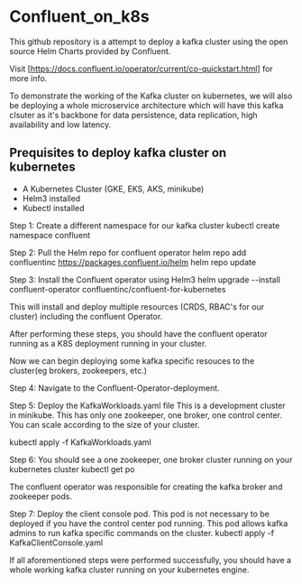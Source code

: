 # Confluent_on_k8s

This github repository is a attempt to deploy a kafka cluster using the open source Helm Charts provided by Confluent.

Visit [https://docs.confluent.io/operator/current/co-quickstart.html] for more info.

To demonstrate the working of the Kafka cluster on kubernetes, we will also be deploying a whole microservice architecture which will have this kafka clsuter as it's backbone for data persistence, data replication, high availability and low latency. 

## Prequisites to deploy kafka cluster on kubernetes

* A Kubernetes Cluster (GKE, EKS, AKS, minikube)
* Helm3 installed
* Kubectl installed

Step 1: Create a different namespace for our kafka cluster
kubectl create namespace confluent

Step 2: Pull the Helm repo for confluent operator
helm repo add confluentinc https://packages.confluent.io/helm
helm repo update

Step 3: Install the Confluent operator using Helm3
helm upgrade --install confluent-operator confluentinc/confluent-for-kubernetes

This will install and deploy multiple resources (CRDS, RBAC's for our cluster) including the confluent Operator.

After performing these steps, you should have the confluent operator running as a K8S deployment running in your cluster.

Now we can begin deploying some kafka specific resouces to the cluster(eg brokers, zookeepers, etc.)

Step 4: Navigate to the Confluent-Operator-deployment.

Step 5: Deploy the KafkaWorkloads.yaml file
This is a development cluster in minikube. This has only one zookeeper, one broker, one control center.
You can scale according to the size of your cluster.

kubectl apply -f KafkaWorkloads.yaml

Step 6: You should see a one zookeeper, one broker cluster running on your kubernetes cluster
kubectl get po

The confluent operator was responsible for creating the kafka broker and zookeeper pods.

Step 7: Deploy the client console pod.
This pod is not necessary to be deployed if you have the control center pod running. This pod allows kafka admins to run kafka specific commands on the cluster.
kubectl apply -f KafkaClientConsole.yaml

If all aforementioned steps were performed successfully, you should have a whole working kafka cluster running on your kubernetes engine.



